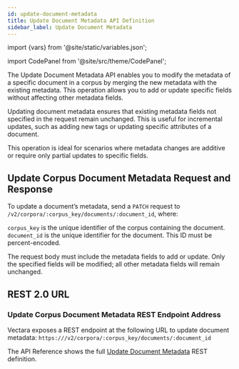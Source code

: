 ```yaml
---
id: update-document-metadata
title: Update Document Metadata API Definition
sidebar_label: Update Document Metadata
---
```


import {vars} from '@site/static/variables.json';

import CodePanel from '@site/src/theme/CodePanel';


The Update Document Metadata API enables you to modify the metadata of a 
specific document in a corpus by merging the new metadata with the existing 
metadata. This operation allows you to add or update specific fields without 
affecting other metadata fields.

Updating document metadata ensures that existing metadata fields not specified 
in the request remain unchanged. This is useful for incremental updates, such 
as adding new tags or updating specific attributes of a document.

This operation is ideal for scenarios where metadata changes are additive or 
require only partial updates to specific fields.

## Update Corpus Document Metadata Request and Response

To update a document’s metadata, send a `PATCH` request to 
`/v2/corpora/:corpus_key/documents/:document_id`, where:

`corpus_key` is the unique identifier of the corpus containing the document.
`document_id` is the unique identifier for the document. This ID must be percent-encoded.

The request body must include the metadata fields to add or update. Only the 
specified fields will be modified; all other metadata fields will remain 
unchanged.

## REST 2.0 URL

### Update Corpus Document Metadata REST Endpoint Address

Vectara exposes a REST endpoint at the following URL to update document 
metadata:
<code>https://<Config v="domains.rest.admin"/>/v2/corpora/:corpus_key/documents/:document_id</code>

The API Reference shows the full [Update Document Metadata](/docs/rest-api/list-corpus-documents) REST definition.
